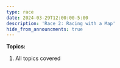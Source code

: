 ```yaml
---
type: race
date: 2024-03-29T12:00:00-5:00
description: 'Race 2: Racing with a Map'
hide_from_announcments: true
---
```

**Topics:**
1. All topics covered
